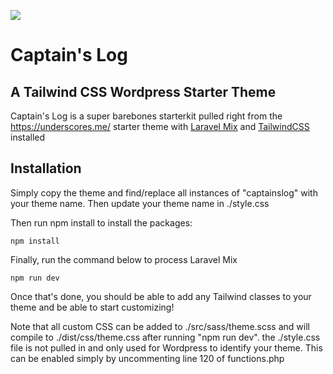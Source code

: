 ![](https://i.imgur.com/z7mUaGg.png)

# Captain's Log
## A Tailwind CSS Wordpress Starter Theme

Captain's Log is a super barebones starterkit pulled right from the https://underscores.me/ starter theme with [Laravel Mix](https://github.com/JeffreyWay/laravel-mix) and [TailwindCSS](https://tailwindcss.com) installed

## Installation

Simply copy the theme and find/replace all instances of "captainslog" with your theme name. Then update your theme name in ./style.css

Then run npm install to install the packages:

```
npm install
```

Finally, run the command below to process Laravel Mix

```
npm run dev
```

Once that's done, you should be able to add any Tailwind classes to your theme and be able to start customizing!

Note that all custom CSS can be added to ./src/sass/theme.scss and will compile to ./dist/css/theme.css after running "npm run dev". the ./style.css file is not pulled in and only used for Wordpress to identify your theme. This can be enabled simply by uncommenting line 120 of functions.php
